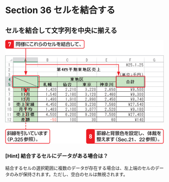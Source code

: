 # Section 36 セルを結合する

## セルを結合して文字列を中央に揃える

![](005.png)

### [Hint] 結合するセルにデータがある場合は？

結合するセルの選択範囲に複数のデータが存在する場合は、左上端のセルのデータのみが保持されます。ただし、空白のセルは無視されます。
